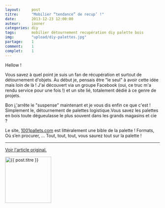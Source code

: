 ```yaml
---
layout: 	post
titre:  	"Mobilier “tendance” de recup’ !"
date:   	2013-12-23 12:00:00
auteur: 	iooner
categories: diy
tags:		mobilier détournement recupération diy palette bois		
img: 		"upload/diy-palettes.jpg"
partage:	1
comment:	1
complet:	1
---
```

Hellow !

Vous savez à quel point je suis un fan de récupération et surtout de détournement d'objets. Au début je, pensais être "le seul" à avoir cette idée mais loin de là ! J'ai découvert via un groupe Facebook (oui, ce truc m'a rendu service pour une fois !) et un site lié, totalement dédié à ce genre de projets.

Bon j,'arrête le "suspense" maintenant et je vous dis enfin ce que c'est ! Simplement le, détournement de palettes logistique.Vous savez les palettes en bois toute dégueulasse le plus souvent dans les grands magasins et cie ?


Le site, [1001pallets.com][pallets] est littéralement une bible de la palette ! Formats, Où s’en procurer, … Tout, tout, tout, vous saurez tout sur la palette !
<hr>

[Voir l'article original.][original]

<a href="{{ site.baseurl }}/img/upload/post1.jpg" data-lightbox="mobilier-recup" data-title="{{ post.titre }}"><img src="{{ site.baseurl }}/img/upload/post1.jpg" width="150" height="150" alt="{{ post.titre }}" /></a>


        



[original]:		http://www.iooner.me/mobilier-tendance-de-recup/
[pallets]:		http://www.1001pallets.com/




